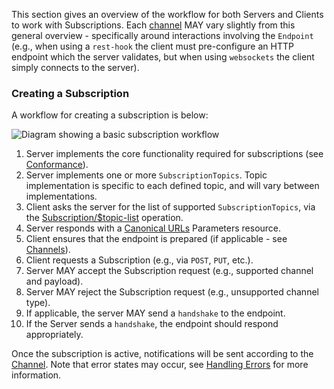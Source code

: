
This section gives an overview of the workflow for both Servers and Clients to work with Subscriptions.  Each [channel](channels.html) MAY vary slightly from this general overview - specifically around interactions involving the `Endpoint` (e.g., when using a `rest-hook` the client must pre-configure an HTTP endpoint which the server validates, but when using `websockets` the client simply connects to the server).

### Creating a Subscription

A workflow for creating a subscription is below:

<img src="workflow-01.svg" alt="Diagram showing a basic subscription workflow" style="float:none;" />

1. Server implements the core functionality required for subscriptions (see [Conformance](conformance.html)).
1. Server implements one or more `SubscriptionTopics`.  Topic implementation is specific to each defined topic, and will vary between implementations.
1. Client asks the server for the list of supported `SubscriptionTopics`, via the [Subscription/$topic-list](OperationDefinition-Backport-subscriptiontopic-list.html) operation.
1. Server responds with a [Canonical URLs](StructureDefinition-backport-subscription-topic-canonical-urls.html) Parameters resource.
1. Client ensures that the endpoint is prepared (if applicable - see [Channels](channels.html)).
1. Client requests a Subscription (e.g., via `POST`, `PUT`, etc.).
1. Server MAY accept the Subscription request (e.g., supported channel and payload).
1. Server MAY reject the Subscription request (e.g., unsupported channel type).
1. If applicable, the server MAY send a `handshake` to the endpoint.
1. If the Server sends a `handshake`, the endpoint should respond appropriately.

Once the subscription is active, notifications will be sent according to the [Channel](channels.html).  Note that error states may occur, see [Handling Errors](errors.html) for more information.